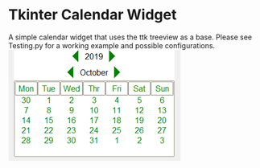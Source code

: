 # Tkinter Calendar Widget
 A simple calendar widget that uses the ttk treeview as a base. Please see Testing.py for a working example and possible configurations. 
![alt text](https://github.com/cjonesrun3/Tkinter-Calendar-Widget/blob/master/TreeCalImg.PNG)
